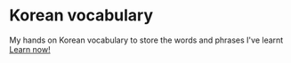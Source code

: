 # Korean vocabulary
My hands on Korean vocabulary to store the words and phrases I've learnt<br>
<a href="https://maksimkorzh.github.io/korean-vocabulary/korean.html">Learn now!</a>
